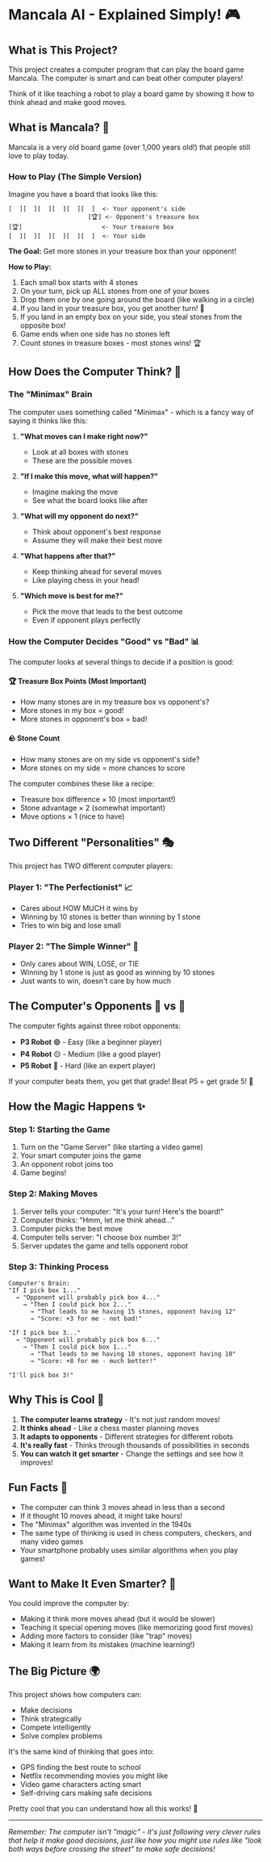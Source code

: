 # Mancala AI - Explained Simply! 🎮

## What is This Project?
This project creates a computer program that can play the board game Mancala. The computer is smart and can beat other computer players!

Think of it like teaching a robot to play a board game by showing it how to think ahead and make good moves.

## What is Mancala? 🏺
Mancala is a very old board game (over 1,000 years old!) that people still love to play today.

### How to Play (The Simple Version)
Imagine you have a board that looks like this:
```
[  ][  ][  ][  ][  ][  ]  <- Your opponent's side
                      [🏆] <- Opponent's treasure box
[🏆]                      <- Your treasure box  
[  ][  ][  ][  ][  ][  ]  <- Your side
```

**The Goal:** Get more stones in your treasure box than your opponent!

**How to Play:**
1. Each small box starts with 4 stones
2. On your turn, pick up ALL stones from one of your boxes
3. Drop them one by one going around the board (like walking in a circle)
4. If you land in your treasure box, you get another turn! 🎉
5. If you land in an empty box on your side, you steal stones from the opposite box!
6. Game ends when one side has no stones left
7. Count stones in treasure boxes - most stones wins! 🏆

## How Does the Computer Think? 🤖

### The "Minimax" Brain
The computer uses something called "Minimax" - which is a fancy way of saying it thinks like this:

1. **"What moves can I make right now?"** 
   - Look at all boxes with stones
   - These are the possible moves

2. **"If I make this move, what will happen?"**
   - Imagine making the move
   - See what the board looks like after

3. **"What will my opponent do next?"**
   - Think about opponent's best response
   - Assume they will make their best move

4. **"What happens after that?"**
   - Keep thinking ahead for several moves
   - Like playing chess in your head!

5. **"Which move is best for me?"**
   - Pick the move that leads to the best outcome
   - Even if opponent plays perfectly

### How the Computer Decides "Good" vs "Bad" 📊

The computer looks at several things to decide if a position is good:

#### 🏆 **Treasure Box Points (Most Important)**
- How many stones are in my treasure box vs opponent's?
- More stones in my box = good!
- More stones in opponent's box = bad!

#### 🪨 **Stone Count** 
- How many stones are on my side vs opponent's side?
- More stones on my side = more chances to score

The computer combines these like a recipe:
- Treasure box difference × 10 (most important!)
- Stone advantage × 2 (somewhat important)
- Move options × 1 (nice to have)

## Two Different "Personalities" 🎭

This project has TWO different computer players:

### Player 1: "The Perfectionist" 📈
- Cares about HOW MUCH it wins by
- Winning by 10 stones is better than winning by 1 stone
- Tries to win big and lose small

### Player 2: "The Simple Winner" 🏅  
- Only cares about WIN, LOSE, or TIE
- Winning by 1 stone is just as good as winning by 10 stones
- Just wants to win, doesn't care by how much

## The Computer's Opponents 🤖 vs 🤖

The computer fights against three robot opponents:

- **P3 Robot** 🟢 - Easy (like a beginner player)
- **P4 Robot** 🟡 - Medium (like a good player)  
- **P5 Robot** 🔴 - Hard (like an expert player)

If your computer beats them, you get that grade! Beat P5 = get grade 5! 🌟

## How the Magic Happens ✨

### Step 1: Starting the Game
1. Turn on the "Game Server" (like starting a video game)
2. Your smart computer joins the game
3. An opponent robot joins too
4. Game begins!

### Step 2: Making Moves
1. Server tells your computer: "It's your turn! Here's the board!"
2. Computer thinks: "Hmm, let me think ahead..."
3. Computer picks the best move
4. Computer tells server: "I choose box number 3!"
5. Server updates the game and tells opponent robot

### Step 3: Thinking Process
```
Computer's Brain:
"If I pick box 1..."
  → "Opponent will probably pick box 4..."
    → "Then I could pick box 2..."
      → "That leads to me having 15 stones, opponent having 12"
      → "Score: +3 for me - not bad!"

"If I pick box 3..."
  → "Opponent will probably pick box 6..."
    → "Then I could pick box 1..."
      → "That leads to me having 18 stones, opponent having 10"  
      → "Score: +8 for me - much better!"

"I'll pick box 3!"
```

## Why This is Cool 🚀

1. **The computer learns strategy** - It's not just random moves!
2. **It thinks ahead** - Like a chess master planning moves
3. **It adapts to opponents** - Different strategies for different robots
4. **It's really fast** - Thinks through thousands of possibilities in seconds
5. **You can watch it get smarter** - Change the settings and see how it improves!

## Fun Facts 🎯

- The computer can think 3 moves ahead in less than a second
- If it thought 10 moves ahead, it might take hours! 
- The "Minimax" algorithm was invented in the 1940s
- The same type of thinking is used in chess computers, checkers, and many video games
- Your smartphone probably uses similar algorithms when you play games!

## Want to Make It Even Smarter? 🧠

You could improve the computer by:
- Making it think more moves ahead (but it would be slower)
- Teaching it special opening moves (like memorizing good first moves)
- Adding more factors to consider (like "trap" moves)
- Making it learn from its mistakes (machine learning!)

## The Big Picture 🌍

This project shows how computers can:
- Make decisions
- Think strategically  
- Compete intelligently
- Solve complex problems

It's the same kind of thinking that goes into:
- GPS finding the best route to school
- Netflix recommending movies you might like  
- Video game characters acting smart
- Self-driving cars making safe decisions

Pretty cool that you can understand how all this works! 🎉

---

*Remember: The computer isn't "magic" - it's just following very clever rules that help it make good decisions, just like how you might use rules like "look both ways before crossing the street" to make safe decisions!*
